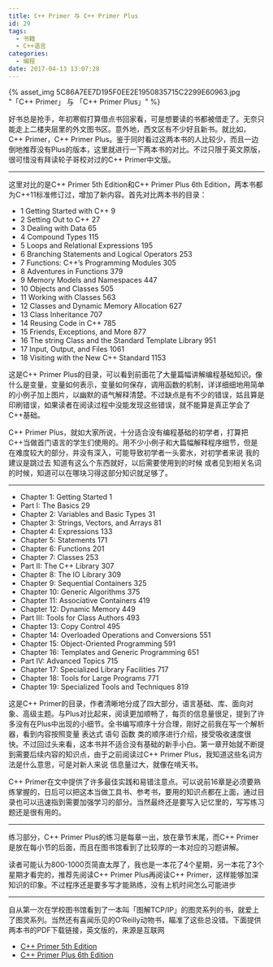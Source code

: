 ```yaml
---
title: C++ Primer 与 C++ Primer Plus
id: 29
tags:
  - 书籍
  - C++语言
categories:
  - 编程
date: 2017-04-13 13:07:28
---
```


{% asset_img 5C86A7EE7D195F0EE2E1950835715C2299E60963.jpg "「C++ Primer」 与 「C++ Primer Plus」" %}

好书总是抢手，年初寒假打算借点书回家看，可是想要读的书都被借走了。无奈只能走上二楼夹层里的外文图书区。意外地，西文区有不少好且新书。就比如，C++ Primer，C++ Primer Plus。鉴于同时看过这两本书的人比较少，而且一边倒地推荐没有Plus的版本，这里就进行一下两本书的对比。不过只限于英文原版，很可惜没有拜读轮子哥校对过的C++ Primer中文版。
<!--more-->

* * *

这里对比的是C++ Primer 5th Edition和C++ Primer Plus 6th Edition，两本书都为C++11标准修订过，增加了新内容。首先对比两本书的目录：

*   1 Getting Started with C++ 9
*   2 Setting Out to C++ 27
*   3 Dealing with Data 65
*   4 Compound Types 115
*   5 Loops and Relational Expressions 195
*   6 Branching Statements and Logical Operators 253
*   7 Functions: C++’s Programming Modules 305
*   8 Adventures in Functions 379
*   9 Memory Models and Namespaces 447
*   10 Objects and Classes 505
*   11 Working with Classes 563
*   12 Classes and Dynamic Memory Allocation 627
*   13 Class Inheritance 707
*   14 Reusing Code in C++ 785
*   15 Friends, Exceptions, and More 877
*   16 The string Class and the Standard Template Library 951
*   17 Input, Output, and Files 1061
*   18 Visiting with the New C++ Standard 1153

这是C++ Primer Plus的目录，可以看到前面花了大量篇幅讲解编程基础知识。像什么是变量，变量如何表示，变量如何保存，调用函数的机制，详详细细地用简单的小例子加上图片，以幽默的语气解释清楚。不过缺点是有不少的错误，姑且算是印刷错误，如果读者在阅读过程中没能发现这些错误，就不能算是真正学会了C++基础。

C++ Primer Plus，就如大家所说，十分适合没有编程基础的初学者，打算把C++当做首门语言的学生们使用的。用不少小例子和大篇幅解释程序细节，但是在难度较大的部分，并没有深入，可能导致初学者一头雾水，对初学者来说 我的建议是跳过去 知道有这么个东西就好，以后需要使用到的时候 或者见到相关名词的时候，知道可以在哪块习得这部分知识就足够了。

* * *

*   Chapter 1: Getting Started 1
*   Part I: The Basics 29
*   Chapter 2: Variables and Basic Types 31
*   Chapter 3: Strings, Vectors, and Arrays 81
*   Chapter 4: Expressions 133
*   Chapter 5: Statements 171
*   Chapter 6: Functions 201
*   Chapter 7: Classes 253
*   Part II: The C++ Library 307
*   Chapter 8: The IO Library 309
*   Chapter 9: Sequential Containers 325
*   Chapter 10: Generic Algorithms 375
*   Chapter 11: Associative Containers 419
*   Chapter 12: Dynamic Memory 449
*   Part III: Tools for Class Authors 493
*   Chapter 13: Copy Control 495
*   Chapter 14: Overloaded Operations and Conversions 551
*   Chapter 15: Object-Oriented Programming 591
*   Chapter 16: Templates and Generic Programming 651
*   Part IV: Advanced Topics 715
*   Chapter 17: Specialized Library Facilities 717
*   Chapter 18: Tools for Large Programs 771
*   Chapter 19: Specialized Tools and Techniques 819

这是C++ Primer的目录，作者清晰地分成了四大部分，语言基础、库、面向对象、高级主题。与Plus对比起来，阅读更加顺畅了，每页的信息量很足，提到了许多没有在Plus中出现的小细节。全书编写顺序十分合理，刚好之前我在写一个解析器，看到内容按照变量 表达式 语句 函数 类的顺序进行介绍，接受吸收速度很快。不过回过头来看，这本书并不适合没有基础的新手小白。第一章开始就不断提到需要后续内容的知识点，由于之前阅读过C++ Primer Plus，我知道这些名词方法是什么意思，可是对新人来说 信息量过大，就像在啃天书。

C++ Primer在文中提供了许多最佳实践和易错注意点。可以说前16章是必须要熟练掌握的，日后可以把这本当做工具书、参考书，要用的知识点都在上面，通过目录也可以迅速指到需要加强学习的部分。当然最终还是要写入记忆里的，写写练习题还是很有用的。

* * *

练习部分，C++ Primer Plus的练习是每章一出，放在章节末尾，而C++ Primer是放在每小节的后面，而且在图书馆看到了比较厚的一本对应的习题讲解。

读者可能认为800-1000页简直太厚了，我也是一本花了4个星期，另一本花了3个星期才看完的，推荐先阅读C++ Primer Plus再阅读C++ Primer，这样能够加深知识的印象。不过程序还是要多写才能熟练，没有上机时间怎么可能进步

* * *

自从第一次在学校图书馆看到了一本叫「图解TCP/IP」的图灵系列的书，就爱上了图灵系列。当然还有喜闻乐见的O’Reilly动物书，瞄准了这些总没错。下面提供两本书的PDF下载链接，英文版的，来源是互联网

* [C++ Primer 5th Edition](529_C-Primer-5th-eda8f5537327a5d08f3e825aa5f12ee86f.pdf)
* [C++ Primer Plus 6th Edition](C-Primer-Plus-6th-Edition63c0eb2f30ed2ace98823173d01d0484.pdf)
